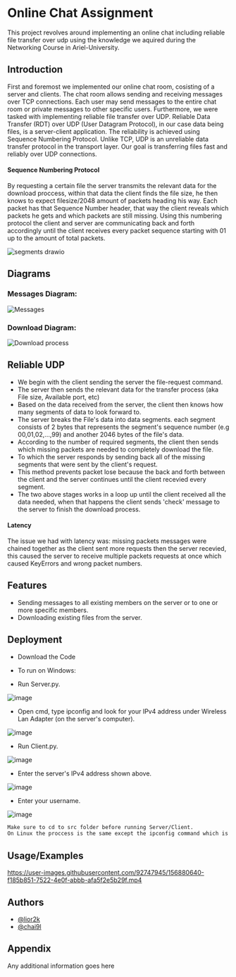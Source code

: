 # Online Chat Assignment

This project revolves around implementing an online chat including reliable file transfer over udp using the knowledge we aquired during the Networking Course in Ariel-University.

## Introduction
First and foremost we implemented our online chat room, cosisting of a server and clients. The chat room allows sending and receiving messages over TCP connections. Each user may send messages to the entire chat room or private messages to other specific users. Furthermore, we were tasked with implementing reliable file transfer over UDP.
Reliable Data Transfer (RDT) over UDP (User Datagram Protocol), in our case data being files, is a server-client application. The reliability is achieved using Sequence Numbering Protocol. Unlike TCP, UDP is an unreliable data transfer protocol in the transport layer. Our goal is transferring files fast and reliably over UDP connections.


#### Sequence Numbering Protocol

By requesting a certain file the server transmits the relevant data for the download proccess, within that data the client finds the file size, he then knows to expect filesize/2048 amount of packets heading his way. Each packet has that Sequence Number header, that way the client reveals which packets he gets and which packets are still missing. Using this numbering protocol the client and server are communicating back and forth accordingly until the client receives every packet sequence starting with 01 up to the amount of total packets.

![segments drawio](https://user-images.githubusercontent.com/92747945/156886555-f774e33b-b04b-4066-beed-aaa5ab3c54e7.png)


## Diagrams

### Messages Diagram:
![Messages](https://i.imgur.com/oHGT8sS.jpg)
### Download Diagram:
![Download process](https://i.imgur.com/dsZ4dhl.jpg)


## Reliable UDP

* We begin with the client sending the server the 
    file-request command.
* The server then sends the relevant data for the transfer process (aka File size, Available port, etc)
* Based on the data received from the server, the client then knows how many segments of data to look forward to.
* The server breaks the File's data into data segments.
    each segment consists of 2 bytes that represents the segment's sequence number (e.g 00,01,02,...,99) and another 2046 bytes of the file's data.
* According to the number of required segments, the client then sends which missing packets are needed to completely download the file.
* To which the server responds by sending back all of the missing segments that were sent by the client's request.
* This method prevents packet lose because the back and forth between the client and the server continues until the client recevied every segment.
* The two above stages works in a loop up until the client received all the data needed, when that happens the client sends 'check' message to the server to finish the download process.

#### Latency
The issue we had with latency was: missing packets messages were chained together as the client sent more requests then the server recevied, this caused the server to receive multiple packets requests at once which caused KeyErrors and wrong packet numbers. 


## Features

- Sending messages to all existing members on the server or to one or more specific members.
- Downloading existing files from the server.


## Deployment
- Download the Code
- To run on Windows:

- Run Server.py.

![image](https://user-images.githubusercontent.com/92747945/156879417-456b1bc4-f2f2-4f3f-ab75-0cdd599032c9.png)

- Open cmd, type ipconfig and look for your IPv4 address under Wireless Lan Adapter (on the server's computer).

![image](https://user-images.githubusercontent.com/92747945/156879628-2d9a03c5-b1b8-448c-b815-5d658c283c21.png)

- Run Client.py.

![image](https://user-images.githubusercontent.com/92747945/156879546-0d24a523-cb9e-44ed-95cd-b7f49e10a452.png)

- Enter the server's IPv4 address shown above.

![image](https://user-images.githubusercontent.com/92747945/156879694-0d9ad4fc-30c9-4ccb-a10f-e0076ffb48f1.png)

- Enter your username.

![image](https://user-images.githubusercontent.com/92747945/156879703-ae48bfd2-d8d4-4d23-8a4f-07ae03ab3b33.png)

```sh
Make sure to cd to src folder before running Server/Client.
On Linux the proccess is the same except the ipconfig command which is different, if you dont know the linux version of ipconfig, google it. :)
```

## Usage/Examples

https://user-images.githubusercontent.com/92747945/156880640-f185b851-7522-4e0f-abbb-afa5f2e5b29f.mp4

## Authors

- [@lior2k](https://www.github.com/lior2k)
- [@chai9l](https://www.github.com/chai9l)

## Appendix

Any additional information goes here
